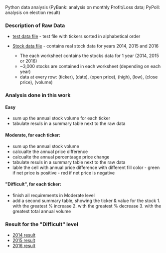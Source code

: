 Python data analysis (PyBank: analysis on monthly Profit/Loss data; PyPoll: analysis on election result)

### Description of Raw Data

* [test data file](alphabetical_testing.xlsx) - test file with tickers sorted in alphabetical order
* [Stock data file](Multiple_year_stock_data.xlsx) - contains real stock data for years 2014, 2015 and 2016

  - The each worksheet contains the stocks data for 1 year (2014, 2015 or 2016)
  - ~3,000 stocks are contained in each worksheet (depending on each year)
  - data at every row: (ticker), (date), (open price), (high), (low), (close price), (volume)

 ### Analysis done in this work

 #### Easy 
  - sum up the annual stock volume for each ticker
  - tabulate resuls in a summary table next to the raw data 

 #### Moderate, for each ticker: 
  - sum up the annual stock volume 
  - calcualte the annual price difference
  - calcualte the annual percentaage price change
  - tabulate resuls in a summary table next to the raw data 
  - lable the cell with annual price difference with different fill color
  		- green if net price is positive
  		- red if net price is negative

 #### "Difficult", for each ticker: 
  - finish all requirements in Moderate level
  - add a second summary table, showing the ticker & value for the stock
  		1.  with the greatest % increase
  		2.  with the greatest % decrease
  		3.  with the greatest total annual volume 

### Result for the "Difficult" level
* [2014 result](2014_VBA_Multiple_years_Stocks_Data_Analysis.png)
* [2015 result](2015_VBA_Multiple_years_Stocks_Data_Analysis.png)
* [2016 result](2016_VBA_Multiple_years_Stocks_Data_Analysis.png)
